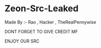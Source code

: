 # Zeon-Src-Leaked


Made By :- Rao , Hacker , TheRealPennywise

DONT FORGET TO GIVE CREDIT MF


ENJOY OUR SRC
